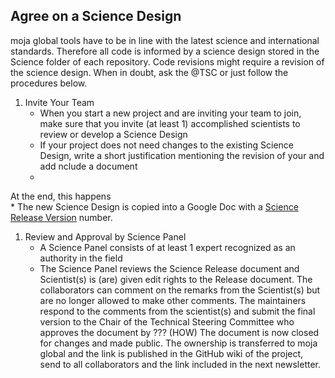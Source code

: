 ## Agree on a Science Design  

moja global tools have to be in line with the latest science and international standards. Therefore all code is informed by a science design stored in the Science folder of each repository. Code revisions might require a revision of the science design. When in doubt, ask the @TSC or just follow the procedures below.

1. Invite Your Team
    * When you start a new project and are inviting your team to join, make sure that you invite (at least 1) accomplished scientists to review or develop a Science Design
    * If your project does not need changes to the existing Science Design, write a short justification mentioning the revision of your  and add nclude a document 
    * 

At the end, this happens    
    * The new Science Design is copied into a Google Doc with a [Science Release Version](https://github.com/moja-global/.github/blob/master/Contributing/How-to-Use-moja-global-Versioning.md) number. 
1. Review and Approval by Science Panel
    * A Science Panel consists of at least 1 expert recognized as an authority in the field
    * The Science Panel reviews the Science Release document and   Scientist(s) is (are) given edit rights to the Release document. The collaborators can comment on the remarks from the Scientist(s) but are no longer allowed to make other comments. 
The maintainers respond to the comments from the scientist(s) and submit the final version to the Chair of the Technical Steering Committee who approves the document by ??? (HOW)
The document is now closed for changes and made public. The ownership is transferred to moja global and the link is published in the GitHub wiki of the project, send to all collaborators and the link included in the next newsletter.

